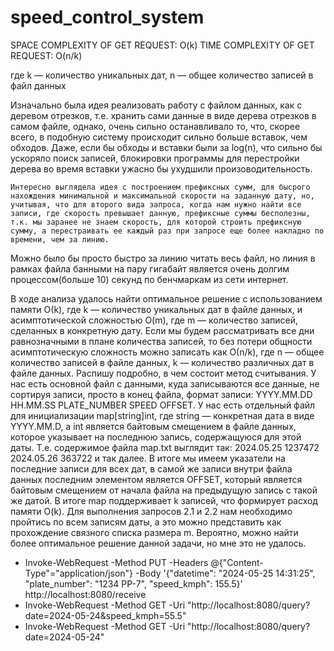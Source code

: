 # speed_control_system

SPACE COMPLEXITY OF GET REQUEST: O(k)
TIME COMPLEXITY OF GET REQUEST: O(n/k)

где k — количество уникальных дат,
n — общее количество записей в файл данных

Изначально была идея реализовать работу с файлом данных, как с деревом отрезков, т.е. хранить сами данные в виде дерева отрезков в самом файле, однако, очень сильно останавливало то, что, скорее всего, в подобную систему происходит сильно больше вставок, чем обходов. Даже, если бы обходы и вставки были за log(n), что сильно бы ускоряло поиск записей, блокировки программы для перестройки дерева во время вставки ужасно бы ухудшили произоводительность.

    Интересно выглядела идея с построением префиксных сумм, для бысрого нахождения минимальной и максимальной скорости на заданную дату, но, учитывая, что для второго вида запроса, когда нам нужно найти все записи, где скорость превышает данную, префиксные суммы бесполезны, т.к. мы заранее не знаем скорость, для которой строить префиксную сумму, а перестраивать ее каждый раз при запросе еще более накладно по времени, чем за линию.

 Можно было бы просто быстро за линию читать весь файл, но линия в рамках файла банными на пару гигабайт является очень долгим процессом(больше 10) секунд по бенчмаркам из сети интернет.

 В ходе анализа удалось найти оптимальное решение с использованием памяти О(k), где k — количество уникальных дат в файле данных, и асимптотической сложностью O(m), где m — количество записей, сделанных в конкретную дату. Если мы будем рассматривать все дни равнозначными в плане количества записей, то без потери общности асимптотическую сложность можно записать как О(n/k), где n — общее количество записей в файле данных, k — количество различных дат в файле данных. 
 Распишу подробно, в чем состоит метод считывания. У нас есть основной файл с данными, куда записываются все данные, не сортируя записи, просто в конец файла, формат записи: YYYY.MM.DD HH.MM.SS PLATE_NUMBER SPEED OFFSET. У нас есть отдельный файл для инициализации map[string]int, где string — конкретная дата в виде YYYY.MM.D, а int является байтовым смещением в файле данных, которое указывает на последнюю запись, содержащуюся для этой даты. Т.е. содержимое файла map.txt выглядит так: 2024.05.25 1237472 2024.05.26 363722 и так далее. В итоге мы имеем указатели на последние записи для всех дат, в самой же записи внутри файла данных последним элементом является OFFSET, который является байтовым смещением от начала файла на предыдущую запись с такой же датой. В итоге map поддерживает k записей, что формирует расход памяти O(k). Для выполнения запросов 2.1 и 2.2 нам необходимо пройтись по всем записям даты, а это можно представить как прохождение связного списка размера m.
 Вероятно, можно найти более оптимальное решение данной задачи, но мне это не удалось.

* Invoke-WebRequest -Method PUT -Headers @{"Content-Type"="application/json"} -Body '{"datetime": "2024-05-25 14:31:25", "plate_number": "1234 PP-7", "speed_kmph": 155.5}' http://localhost:8080/receive
* Invoke-WebRequest -Method GET -Uri "http://localhost:8080/query?date=2024-05-24&speed_kmph=55.5"
* Invoke-WebRequest -Method GET -Uri "http://localhost:8080/query?date=2024-05-24"
